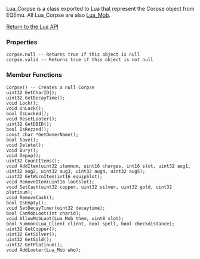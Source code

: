 Lua_Corpse is a class exported to Lua that represent the Corpse object from EQEmu. All Lua_Corpse are also [Lua_Mob](Lua-Mob).

[Return to the Lua API](Lua-API)

### Properties
```
corpse.null -- Returns true if this object is null
corpse.valid -- Returns true if this object is not null
```

### Member Functions
```
Corpse() -- Creates a null Corpse
uint32 GetCharID();
uint32 GetDecayTime();
void Lock();
void UnLock();
bool IsLocked();
void ResetLooter();
uint32 GetDBID();
bool IsRezzed();
const char *GetOwnerName();
bool Save();
void Delete();
void Bury();
void Depop();
uint32 CountItems();
void AddItem(uint32 itemnum, uint16 charges, int16 slot, uint32 aug1, uint32 aug2, uint32 aug3, uint32 aug4, uint32 aug5);
uint32 GetWornItem(int16 equipSlot);
void RemoveItem(uint16 lootslot);
void SetCash(uint32 copper, uint32 silver, uint32 gold, uint32 platinum);
void RemoveCash();
bool IsEmpty();
void SetDecayTimer(uint32 decaytime);
bool CanMobLoot(int charid);
void AllowMobLoot(Lua_Mob them, uint8 slot);
bool Summon(Lua_Client client, bool spell, bool checkdistance);
uint32 GetCopper();
uint32 GetSilver();
uint32 GetGold();
uint32 GetPlatinum();
void AddLooter(Lua_Mob who);
```